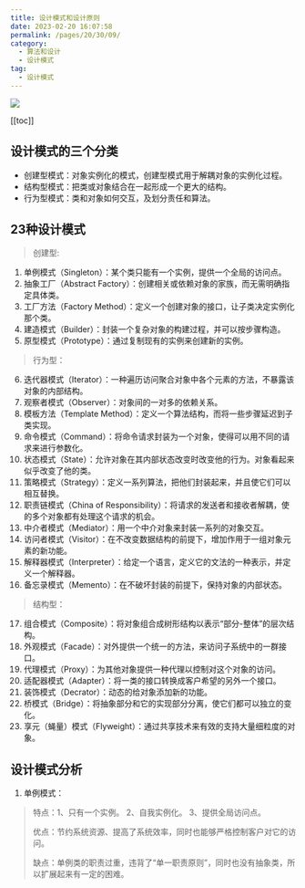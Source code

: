 ```yaml
---
title: 设计模式和设计原则
date: 2023-02-20 16:07:58
permalink: /pages/20/30/09/
category: 
  - 算法和设计
  - 设计模式
tag: 
  - 设计模式
---
```


![](https://static001.geekbang.org/horde/e8/e812cf142371fed874cd5faaa797cc5d.png)
<!-- more -->
[[toc]]

## 设计模式的三个分类
- 创建型模式：对象实例化的模式，创建型模式用于解耦对象的实例化过程。
- 结构型模式：把类或对象结合在一起形成一个更大的结构。
- 行为型模式：类和对象如何交互，及划分责任和算法。

## 23种设计模式
> 创建型:
01. 单例模式（Singleton）：某个类只能有一个实例，提供一个全局的访问点。
02. 抽象工厂（Abstract Factory）：创建相关或依赖对象的家族，而无需明确指定具体类。
03. 工厂方法（Factory Method）：定义一个创建对象的接口，让子类决定实例化那个类。
04. 建造模式（Builder）：封装一个复杂对象的构建过程，并可以按步骤构造。
05. 原型模式（Prototype）：通过复制现有的实例来创建新的实例。
> 行为型：
06. 迭代器模式（Iterator）：一种遍历访问聚合对象中各个元素的方法，不暴露该对象的内部结构。
07. 观察者模式（Observer）：对象间的一对多的依赖关系。
08. 模板方法（Template Method）：定义一个算法结构，而将一些步骤延迟到子类实现。
09. 命令模式（Command）：将命令请求封装为一个对象，使得可以用不同的请求来进行参数化。
10. 状态模式（State）：允许对象在其内部状态改变时改变他的行为。对象看起来似乎改变了他的类。
11. 策略模式（Strategy）：定义一系列算法，把他们封装起来，并且使它们可以相互替换。
12. 职责链模式（China of Responsibility）：将请求的发送者和接收者解耦，使的多个对象都有处理这个请求的机会。
13. 中介者模式（Mediator）：用一个中介对象来封装一系列的对象交互。
14. 访问者模式（Visitor）：在不改变数据结构的前提下，增加作用于一组对象元素的新功能。
15. 解释器模式（Interpreter）：给定一个语言，定义它的文法的一种表示，并定义一个解释器。
16. 备忘录模式（Memento）：在不破坏封装的前提下，保持对象的内部状态。
> 结构型：
17. 组合模式（Composite）：将对象组合成树形结构以表示“部分-整体”的层次结构。
18. 外观模式（Facade）：对外提供一个统一的方法，来访问子系统中的一群接口。
19. 代理模式（Proxy）：为其他对象提供一种代理以控制对这个对象的访问。
20. 适配器模式（Adapter）：将一类的接口转换成客户希望的另外一个接口。
21. 装饰模式（Decrator）：动态的给对象添加新的功能。
22. 桥模式（Bridge）：将抽象部分和它的实现部分分离，使它们都可以独立的变化。
23. 享元（蝇量）模式（Flyweight）：通过共享技术来有效的支持大量细粒度的对象。

## 设计模式分析
1. 单例模式：
> 特点：1、只有一个实例。 2、自我实例化。 3、提供全局访问点。
>
> 优点：节约系统资源、提高了系统效率，同时也能够严格控制客户对它的访问。
>
> 缺点：单例类的职责过重，违背了“单一职责原则”，同时也没有抽象类，所以扩展起来有一定的困难。